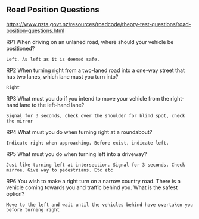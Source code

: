 ## Road Position Questions

https://www.nzta.govt.nz/resources/roadcode/theory-test-questions/road-position-questions.html

RP1   When driving on an unlaned road, where should your vehicle be positioned?

```
Left. As left as it is deemed safe.
```

RP2   When turning right from a two-laned road into a one-way street that has two lanes, which lane must you turn into?

```
Right
```

RP3   What must you do if you intend to move your vehicle from the right-hand lane to the left-hand lane?

```
Signal for 3 seconds, check over the shoulder for blind spot, check the mirror
```

RP4   What must you do when turning right at a roundabout?

```
Indicate right when approaching. Before exist, indicate left.
```

RP5   What must you do when turning left into a driveway?

```
Just like turning left at intersection. Signal for 3 seconds. Check mirroe. Give way to pedestrians. Etc etc
```

RP6   You wish to make a right turn on a narrow country road. There is a vehicle coming towards you and traffic behind you. What is the safest option?

```
Move to the left and wait until the vehicles behind have overtaken you before turning right
```
